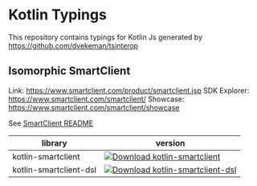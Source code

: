 # Kotlin Typings

This repository contains typings for Kotlin Js generated by https://github.com/dvekeman/tsinterop

## Isomorphic SmartClient

Link: https://www.smartclient.com/product/smartclient.jsp
SDK Explorer: https://www.smartclient.com/smartclient/
Showcase: https://www.smartclient.com/smartclient/showcase

See [SmartClient README](smartclient/README.MD)

| library | version |
|--|--|
| kotlin-smartclient | [ ![Download kotlin-smartclient](https://api.bintray.com/packages/dvekeman/kotlin-typings/kotlin-smartclient/images/download.svg) ](https://bintray.com/dvekeman/kotlin-typings/kotlin-smartclient/_latestVersion) |
| kotlin-smartclient-dsl | [ ![Download kotlin-smartclient-dsl](https://api.bintray.com/packages/dvekeman/kotlin-typings/kotlin-smartclient-dsl/images/download.svg) ](https://bintray.com/dvekeman/kotlin-typings/kotlin-smartclient-dsl/_latestVersion) |


